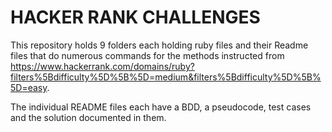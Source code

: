 # HACKER RANK CHALLENGES

This repository holds 9 folders each holding ruby files and their Readme files that do numerous commands for the methods instructed from https://www.hackerrank.com/domains/ruby?filters%5Bdifficulty%5D%5B%5D=medium&filters%5Bdifficulty%5D%5B%5D=easy.

The individual README files each have  a BDD, a pseudocode, test cases and the solution documented in them.